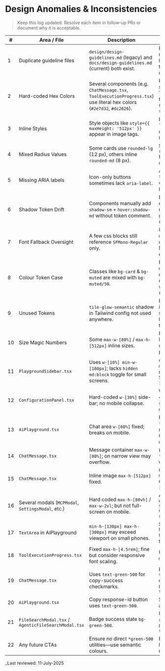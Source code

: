 # Design Anomalies & Inconsistencies

> Keep this log updated.  Resolve each item in follow-up PRs or document why it is acceptable.

| # | Area / File | Description | Proposed Fix |
|---|-------------|-------------|--------------|
| 1 | Duplicate guideline files | `design/design-guidelines.md` (legacy) and `docs/design-guidelines.md` (current) both exist. | Remove or redirect the legacy copy to avoid confusion. |
| 2 | Hard-coded Hex Colors | Several components (e.g. `ChatMessage.tsx`, `ToolExecutionProgress.tsx`) use literal hex colors (`#2e7d32`, `#dc2626`). | Replace with semantic Tailwind tokens (`positive-trend`, `error`). |
| 3 | Inline Styles | Style objects like `style={{ maxHeight: '512px' }}` appear in image tags. | Refactor to Tailwind classes (`max-h-[512px]`). |
| 4 | Mixed Radius Values | Some cards use `rounded-lg` (12 px), others inline `rounded-md` (8 px). | Standardise: `rounded-lg` for cards/modals. |
| 5 | Missing ARIA labels | Icon-only buttons sometimes lack `aria-label`. | Add `aria-label` attr or visually-hidden text. |
| 6 | Shadow Token Drift | Components manually add `shadow-sm` + `hover:shadow-md` without token comment. | Ensure elevation matches guidelines (section 1.5). |
| 7 | Font Fallback Oversight | A few css blocks still reference `SFMono-Regular` only. | Use `font-mono` Tailwind class (Geist Mono fallback chain). |
| 8 | Colour Token Case | Classes like `bg-card` & `bg-muted` are mixed with `bg-muted/50`. | Prefer `bg-muted` + opacity modifier when needed (`bg-muted/50`). |
| 9 | Unused Tokens | `tile-glow-semantic` shadow in Tailwind config not used anywhere. | Remove or implement skeleton loading tile that uses it. |
| 10 | Size Magic Numbers | Some `max-w-[80%]` / `max-h-[512px]` inline sizes. | Promote to logical utilities or container props. |
| 11 | `PlaygroundSidebar.tsx` | Uses `w-[10%] min-w-[160px]`; lacks `hidden md:block` toggle for small screens. | Add `hidden md:flex` and responsive `w-56 md:w-[10%]`. |
| 12 | `ConfigurationPanel.tsx` | Hard-coded `w-[30%]` side-bar; no mobile collapse. | Wrap in Radix `<Drawer>` for `sm` view, use `md:w-[30%]`. |
| 13 | `AiPlayground.tsx` | Chat area `w-[60%]` fixed; breaks on mobile. | Replace with `flex-1` and reorder with CSS grid at `md`+. |
| 14 | `ChatMessage.tsx` | Message container `max-w-[80%]`; on narrow view may overflow. | Use `max-w-full sm:max-w-[80%]`. |
| 15 | `ChatMessage.tsx` | Inline image `max-h-[512px]` fixed. | Convert to `max-h-[60vh]` or `md:max-h-[512px]`. |
| 16 | Several modals (`MCPModal`, `SettingsModal`, etc.) | Hard coded `max-h-[80vh]` / `max-w-2xl`; but not full-screen on mobile. | Add `sm:max-w-full sm:rounded-none sm:h-screen`. |
| 17 | `TextArea` in AiPlayground | `min-h-[130px] max-h-[300px]` may exceed viewport on small phones. | Switch to `min-h-[96px] max-h-[40vh]` and test. |
| 18 | `ToolExecutionProgress.tsx` | Fixed `max-h-[4.5rem]`; fine but consider responsive font scaling. | Use `text-xs md:text-sm`.
| 19 | `ChatMessage.tsx` | Uses `text-green-500` for copy-success checkmarks. | Replace with `text-success` or `text-positive-trend`. |
| 20 | `AiPlayground.tsx` | Copy response-id button uses `text-green-500`. | Same fix as above. |
| 21 | `FileSearchModal.tsx` / `AgenticFileSearchModal.tsx` | Badge success state `bg-green-500`. | Use `bg-success` or `bg-positive-trend`. |
| 22 | Any future CTAs | Ensure no direct `*green-500` utilities—use semantic colours. | Enforce via lint rule or UI review. |

_Last reviewed: 11-July-2025